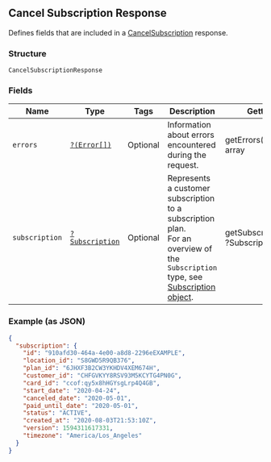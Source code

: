 ## Cancel Subscription Response

Defines fields that are included in a
[CancelSubscription](#endpoint-subscriptions-cancelsubscription) response.

### Structure

`CancelSubscriptionResponse`

### Fields

| Name | Type | Tags | Description | Getter | Setter |
|  --- | --- | --- | --- | --- | --- |
| `errors` | [`?(Error[])`](/doc/models/error.md) | Optional | Information about errors encountered during the request. | getErrors(): ?array | setErrors(?array errors): void |
| `subscription` | [`?Subscription`](/doc/models/subscription.md) | Optional | Represents a customer subscription to a subscription plan.<br>For an overview of the `Subscription` type, see<br>[Subscription object](https://developer.squareup.com/docs/docs/subscriptions-api/overview#subscription-object-overview). | getSubscription(): ?Subscription | setSubscription(?Subscription subscription): void |

### Example (as JSON)

```json
{
  "subscription": {
    "id": "910afd30-464a-4e00-a8d8-2296eEXAMPLE",
    "location_id": "S8GWD5R9QB376",
    "plan_id": "6JHXF3B2CW3YKHDV4XEM674H",
    "customer_id": "CHFGVKYY8RSV93M5KCYTG4PN0G",
    "card_id": "ccof:qy5x8hHGYsgLrp4Q4GB",
    "start_date": "2020-04-24",
    "canceled_date": "2020-05-01",
    "paid_until_date": "2020-05-01",
    "status": "ACTIVE",
    "created_at": "2020-08-03T21:53:10Z",
    "version": 1594311617331,
    "timezone": "America/Los_Angeles"
  }
}
```

